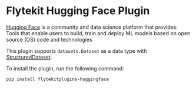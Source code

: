 # Flytekit Hugging Face Plugin
[Hugging Face](https://github.com/huggingface) is a community and data science platform that provides: Tools that enable users to build, train and deploy ML models based on open source (OS) code and technologies

This plugin supports `datasets.Dataset` as a data type with [StructuredDataset](https://docs.flyte.org/projects/cookbook/en/latest/auto/core/type_system/structured_dataset.html).

To install the plugin, run the following command:

```bash
pip install flytekitplugins-huggingface
```
